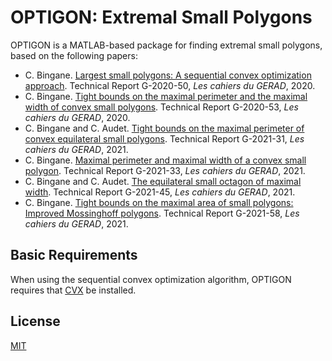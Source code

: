 # OPTIGON: Extremal Small Polygons

OPTIGON is a MATLAB-based package for finding extremal small polygons, based on the following papers:

+ C. Bingane. [Largest small polygons: A sequential convex optimization approach](https://www.researchgate.net/publication/344294193_Largest_small_polygons_A_sequential_convex_optimization_approach). Technical Report G-2020-50, *Les cahiers du GERAD*, 2020.
+ C. Bingane. [Tight bounds on the maximal perimeter and the maximal width of convex small polygons](https://www.researchgate.net/publication/344505728_Tight_bounds_on_the_maximal_perimeter_and_the_maximal_width_of_convex_small_polygons). Technical Report G-2020-53, *Les cahiers du GERAD*, 2020.
+ C. Bingane and C. Audet. [Tight bounds on the maximal perimeter of convex equilateral small polygons](https://www.researchgate.net/publication/351841183_Tight_bounds_on_the_maximal_perimeter_of_convex_equilateral_small_polygons). Technical Report G-2021-31, *Les cahiers du GERAD*, 2021.
+ C. Bingane. [Maximal perimeter and maximal width of a convex small polygon](https://www.researchgate.net/publication/353070519_Maximal_perimeter_and_maximal_width_of_a_convex_small_polygon). Technical Report G-2021-33, *Les cahiers du GERAD*, 2021.
+ C. Bingane and C. Audet. [The equilateral small octagon of maximal width](https://www.researchgate.net/publication/355061968_The_equilateral_small_octagon_of_maximal_width). Technical Report G-2021-45, *Les cahiers du GERAD*, 2021.
+ C. Bingane. [Tight bounds on the maximal area of small polygons: Improved Mossinghoff polygons](https://www.researchgate.net/publication/355494186_Tight_bounds_on_the_maximal_area_of_small_polygons_Improved_Mossinghoff_polygons). Technical Report G-2021-58, *Les cahiers du GERAD*, 2021.

## Basic Requirements

When using the sequential convex optimization algorithm, OPTIGON requires that [CVX](http://cvxr.com/cvx/) be installed.

## License

[MIT](https://github.com/cbingane/optigon/blob/master/LICENSE)
